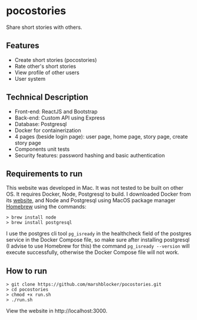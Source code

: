 # pocostories
Share short stories with others.

## Features
- Create short stories (pocostories)
- Rate other's short stories
- View profile of other users
- User system

## Technical Description
- Front-end: ReactJS and Bootstrap
- Back-end: Custom API using Express
- Database: Postgresql
- Docker for containerization
- 4 pages (beside login page): user page, home page, story page, create story page
- Components unit tests
- Security features: password hashing and basic authentication

## Requirements to run
This website was developed in Mac. It was not tested to be built on other OS.
It requires Docker, Node, Postgresql to build. I downloaded Docker from its [website](https://docs.docker.com/desktop/install/mac-install/), and
Node and Postgresql using MacOS package manager [Homebrew](https://brew.sh/) using the commands:
```
> brew install node
> brew install postgresql
```
I use the postgres cli tool `pg_isready` in the healthcheck field of the postgres service in the Docker Compose file, so make sure after installing postgresql (I advise to use Homebrew for this) the command `pg_isready --version` will execute successfully, otherwise the Docker Compose file will not work.

## How to run
```
> git clone https://github.com/marshblocker/pocostories.git
> cd pocostories
> chmod +x run.sh
> ./run.sh
```

View the website in http://localhost:3000.
